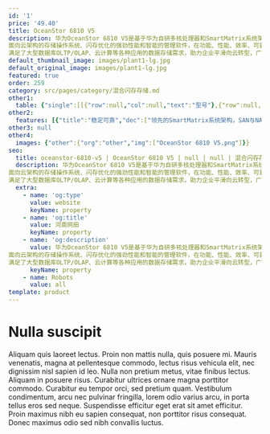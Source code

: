 ```yaml
---
id: '1'
price: '49.40'
title: OceanStor 6810 V5
description: 华为OceanStor 6810 V5是基于华为自研多核处理器和SmartMatrix系统架构的高端智能混合闪存存储系统，为企业核心业务提供最高水平的数据服务。
面向云架构的存储操作系统、闪存优化的强劲性能和智能的管理软件，在功能、性能、效率、可靠性和易用性上都达到业界领先水平。同时提供高效、灵活、丰富的备份、容灾解决方案，有效保证用户业务连续性和数据安全。
满足了大型数据库OLTP/OLAP、云计算等各种应用的数据存储需求，助力企业平滑向云转型，广泛适用于政府、金融、运营商，制造等行业。
default_thumbnail_image: images/plant1-lg.jpg
default_original_image: images/plant1-lg.jpg
featured: true
order: 259
category: src/pages/category/混合闪存存储.md
other1: 
  table: {"single":[[{"row":null,"col":null,"text":"型号"},{"row":null,"col":null,"text":"6810 V5"}],[{"row":null,"col":"2","text":"控制框特性"}],[{"row":null,"col":null,"text":"存储处理器"},{"row":null,"col":null,"text":"多核多处理器"}],[{"row":null,"col":null,"text":"系统缓存"},{"row":null,"col":null,"text":"512GB~16TB"}],[{"row":null,"col":null,"text":"最大控制器数"},{"row":null,"col":null,"text":"16"}],[{"row":null,"col":null,"text":"支持的存储协议"},{"row":null,"col":null,"text":"FC、iSCSI、NFS、CIFS、HTTP、FTP"}],[{"row":null,"col":null,"text":"前端通道端口类型"},{"row":null,"col":null,"text":"8/16/32Gbps FC、1/10/25/40/100Gbps Ethernet"}],[{"row":null,"col":null,"text":"后端通道端口类型"},{"row":null,"col":null,"text":"NVMe over Fabric/SAS 3.0"}],[{"row":null,"col":null,"text":"最大可热插拔I/O模块数（每控制器）"},{"row":null,"col":null,"text":"7"}],[{"row":null,"col":null,"text":"最大前端主机接口数（每控制器）"},{"row":null,"col":null,"text":"24"}],[{"row":null,"col":null,"text":"硬盘类型"},{"row":null,"col":null,"text":"NVMe SSD、SAS SSD、SAS、NL SAS"}],[{"row":null,"col":null,"text":"RAID 支持"},{"row":null,"col":null,"text":"0,1,5,6,10,50等"}]]}
other2:
  features: [{"title":"稳定可靠","dec":["领先的SmartMatrix系统架构，SAN与NAS一体化免网关一体化双活，实现99.9999%高可用，帮助用户实现业务永续。"]},{"title":"卓越性能","dec":["基于自研处理器的新一代硬件平台、深度闪存优化的系统设计，快速响应核心业务需求；极具灵活扩展，最大支持16控，16TB缓存，性能高达数百万IOPS。"]},{"title":"智能云化","dec":["eService实现存储云端7*24主动监控和远程维护，AI实现故障诊断、分析预测与业务评估，并通过混合云方案等助力企业云化转型。"]}]
other3: null
other4:
  images: {"other":{"org":"other","img":["OceanStor 6810 V5.png"]}}
seo:
  title: oceanstor-6810-v5 | OceanStor 6810 V5 | null | null | 混合闪存存储 | 数据存储
  description: 华为OceanStor 6810 V5是基于华为自研多核处理器和SmartMatrix系统架构的高端智能混合闪存存储系统，为企业核心业务提供最高水平的数据服务。
面向云架构的存储操作系统、闪存优化的强劲性能和智能的管理软件，在功能、性能、效率、可靠性和易用性上都达到业界领先水平。同时提供高效、灵活、丰富的备份、容灾解决方案，有效保证用户业务连续性和数据安全。
满足了大型数据库OLTP/OLAP、云计算等各种应用的数据存储需求，助力企业平滑向云转型，广泛适用于政府、金融、运营商，制造等行业。
  extra:
    - name: 'og:type'
      value: website
      keyName: property
    - name: 'og:title'
      value: 河南网田
      keyName: property
    - name: 'og:description'
      value: 华为OceanStor 6810 V5是基于华为自研多核处理器和SmartMatrix系统架构的高端智能混合闪存存储系统，为企业核心业务提供最高水平的数据服务。
面向云架构的存储操作系统、闪存优化的强劲性能和智能的管理软件，在功能、性能、效率、可靠性和易用性上都达到业界领先水平。同时提供高效、灵活、丰富的备份、容灾解决方案，有效保证用户业务连续性和数据安全。
满足了大型数据库OLTP/OLAP、云计算等各种应用的数据存储需求，助力企业平滑向云转型，广泛适用于政府、金融、运营商，制造等行业。
      keyName: property
    - name: Robots
      value: all
template: product
---
```


# Nulla suscipit

Aliquam quis laoreet lectus. Proin non mattis nulla, quis posuere mi. Mauris venenatis, magna at pellentesque commodo, lectus risus vehicula elit, nec dignissim nisl sapien id leo. Nulla non pretium metus, vitae finibus lectus. Aliquam in posuere risus. Curabitur ultrices ornare magna porttitor commodo. Curabitur eu tempor orci, sed pretium quam. Vestibulum condimentum, arcu nec pulvinar fringilla, lorem odio varius arcu, in porta tellus eros sed neque. Suspendisse efficitur eget erat sit amet efficitur. Proin maximus nibh eu sapien consequat, non porttitor risus consequat. Donec maximus odio sed nibh convallis luctus.